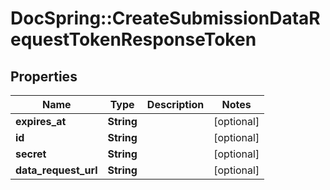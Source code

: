 # DocSpring::CreateSubmissionDataRequestTokenResponseToken

## Properties
Name | Type | Description | Notes
------------ | ------------- | ------------- | -------------
**expires_at** | **String** |  | [optional] 
**id** | **String** |  | [optional] 
**secret** | **String** |  | [optional] 
**data_request_url** | **String** |  | [optional] 


